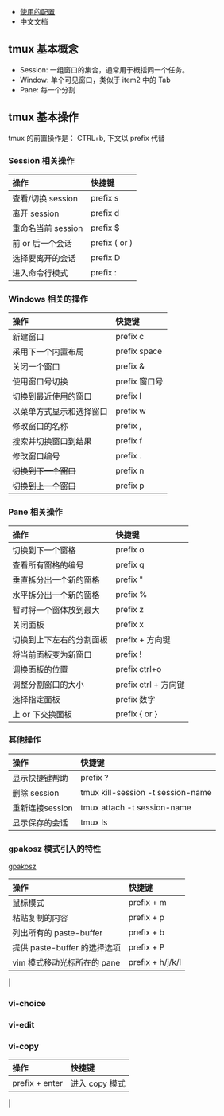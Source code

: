 
+ [使用的配置](https://github.com/gpakosz/.tmux)
+ [中文文档](http://mindonmind.github.io/notes/linux/tmux.html)

## tmux 基本概念

+ Session: 一组窗口的集合，通常用于概括同一个任务。
+ Window: 单个可见窗口，类似于 item2 中的 Tab
+ Pane: 每一个分割

## tmux 基本操作

tmux 的前置操作是： CTRL+b, 下文以 prefix 代替

### Session 相关操作

| 操作 | 快捷键 |
| :--- | :--- |
| 查看/切换 session | prefix s |
| 离开 session | prefix d |
| 重命名当前 session | prefix $ |
| 前 or 后一个会话 | prefix ( or ) |
| 选择要离开的会话 | prefix D |
| 进入命令行模式 | prefix : |


### Windows 相关的操作

| 操作 | 快捷键 |
| :--- | :--- |
| 新建窗口 | prefix c |
| 采用下一个内置布局 | prefix space |
| 关闭一个窗口 | prefix & |
| 使用窗口号切换 | prefix 窗口号 |
| 切换到最近使用的窗口 | prefix l |
| 以菜单方式显示和选择窗口 | prefix w |
| 修改窗口的名称 | prefix , |
| 搜索并切换窗口到结果 | prefix f |
| 修改窗口编号 | prefix . |
| ~~切换到下一个窗口~~ | prefix n |
| ~~切换到上一个窗口~~ | prefix p |

### Pane 相关操作

| 操作 | 快捷键 |
| :--- | :--- |
| 切换到下一个窗格 | prefix o |
| 查看所有窗格的编号 | prefix q |
| 垂直拆分出一个新的窗格 | prefix " |
| 水平拆分出一个新的窗格 | prefix % |
| 暂时将一个窗体放到最大 | prefix z |
| 关闭面板 | prefix x |
| 切换到上下左右的分割面板 | prefix + 方向键 |
| 将当前面板变为新窗口 | prefix ! |
| 调换面板的位置 | prefix ctrl+o |
| 调整分割窗口的大小 | prefix ctrl + 方向键 |
| 选择指定面板 | prefix 数字 |
| 上 or 下交换面板 | prefix { or } |



### 其他操作

| 操作 | 快捷键 |
| :--- | :--- |
| 显示快捷键帮助 | prefix ? |
| 删除 session | tmux kill-session -t session-name |
| 重新连接session | tmux attach -t session-name |
| 显示保存的会话 | tmux ls |

### gpakosz 模式引入的特性

[gpakosz](https://github.com/gpakosz/.tmux)

| 操作 | 快捷键 |
| :--- | :--- |
| 鼠标模式 | prefix + m |
| 粘贴复制的内容 | prefix + p |
| 列出所有的 paste-buffer | prefix + b |
| 提供 paste-buffer 的选择选项 | prefix + P |
| vim 模式移动光标所在的 pane | prefix + h/j/k/l |
|

### vi-choice

### vi-edit

### vi-copy

| 操作 | 快捷键 |
| :--- | :--- |
| prefix + enter | 进入 copy 模式 |
|
